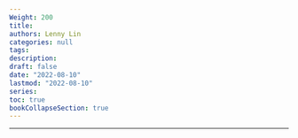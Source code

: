 ```yaml
---
Weight: 200
title: 
authors: Lenny Lin
categories: null
tags: 
description: 
draft: false
date: "2022-08-10"
lastmod: "2022-08-10"
series:
toc: true
bookCollapseSection: true
---
```



<!--more-->

---




